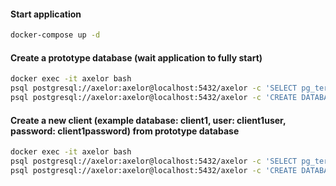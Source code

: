 
#### Start application
```bash
docker-compose up -d
```

#### Create a prototype database (wait application to fully start)
```bash
docker exec -it axelor bash
psql postgresql://axelor:axelor@localhost:5432/axelor -c 'SELECT pg_terminate_backend(pg_stat_activity.pid) FROM pg_stat_activity WHERE pg_stat_activity.datname = "axelor" AND pid <> pg_backend_pid();'
psql postgresql://axelor:axelor@localhost:5432/axelor -c 'CREATE DATABASE backup WITH TEMPLATE axelor;' -c "CREATE USER backup4user WITH PASSWORD 'backup4password';" -c 'GRANT ALL PRIVILEGES ON DATABASE backup TO backup4user;' -c '\c backup' -c 'GRANT ALL PRIVILEGES ON ALL TABLES IN SCHEMA public to backup4user;'
```

#### Create a new client (example **database**: client1, **user**: client1user, **password**: client1password) from prototype database
```bash
docker exec -it axelor bash
psql postgresql://axelor:axelor@localhost:5432/axelor -c 'SELECT pg_terminate_backend(pg_stat_activity.pid) FROM pg_stat_activity WHERE pg_stat_activity.datname = "backup" AND pid <> pg_backend_pid();'
psql postgresql://axelor:axelor@localhost:5432/axelor -c 'CREATE DATABASE client1 WITH TEMPLATE backup;' -c "CREATE USER client1user WITH PASSWORD 'client1password';" -c 'GRANT ALL PRIVILEGES ON DATABASE client1 TO client1user;' -c '\c client1' -c 'GRANT ALL PRIVILEGES ON ALL TABLES IN SCHEMA public to client1user;'
```